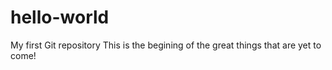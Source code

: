 # hello-world
My first Git repository
This is the begining of the great things that are yet to come!

